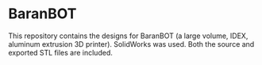 # BaranBOT
This repository contains the designs for BaranBOT (a large volume, IDEX, aluminum extrusion 3D printer). SolidWorks was used. Both the source and exported STL files are included.
